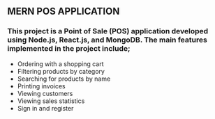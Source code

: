 ##  MERN POS APPLICATION

### This project is a Point of Sale (POS) application developed using Node.js, React.js, and MongoDB. The main features implemented in the project include;
- Ordering with a shopping cart
- Filtering products by category
- Searching for products by name
- Printing invoices
- Viewing customers
- Viewing sales statistics
- Sign in and register



